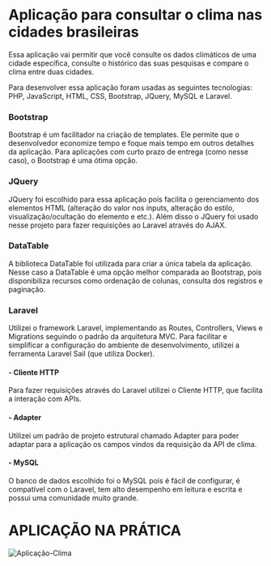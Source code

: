 # Aplicação para consultar o clima nas cidades brasileiras

Essa aplicação vai permitir que você consulte os dados climáticos de uma cidade específica, consulte o histórico das suas pesquisas e compare o clima entre duas cidades.

Para desenvolver essa aplicação foram usadas as seguintes tecnologias: PHP, JavaScript, HTML, CSS, Bootstrap, JQuery, MySQL e Laravel.
### Bootstrap
Bootstrap é um facilitador na criação de templates. Ele permite que o desenvolvedor economize tempo e foque mais tempo em outros detalhes da aplicação.
Para aplicações com curto prazo de entrega (como nesse caso), o Bootstrap é uma ótima opção.

### JQuery
JQuery foi escolhido para essa aplicação pois facilita o gerenciamento dos elementos HTML (alteração do valor nos inputs, alteração do estilo, visualização/ocultação do elemento e etc.). Além disso o JQuery foi usado nesse projeto para fazer requisições ao Laravel através do AJAX.

### DataTable
A biblioteca DataTable foi utilizada para criar a única tabela da aplicação. Nesse caso a DataTable é uma opção melhor comparada ao Bootstrap, pois disponibiliza recursos como ordenação de colunas, consulta dos registros e paginação.

### Laravel
Utilizei o framework Laravel, implementando as Routes, Controllers, Views e Migrations seguindo o padrão da arquitetura MVC.
Para facilitar e simplificar a configuração do ambiente de desenvolvimento, utilizei a ferramenta Laravel Sail (que utiliza Docker).

#### - Cliente HTTP
Para fazer requisições através do Laravel utilizei o Cliente HTTP, que facilita a interação com APIs.

#### - Adapter
Utilizei um padrão de projeto estrutural chamado Adapter para poder adaptar para a aplicação os campos vindos da requisição da API de clima.

#### - MySQL
O banco de dados escolhido foi o MySQL pois é fácil de configurar, é compatível com o Laravel, tem alto desempenho em leitura e escrita e possui uma comunidade muito grande.

# APLICAÇÃO NA PRÁTICA

![Aplicação-Clima](https://github.com/user-attachments/assets/fc04515d-58ca-41ef-8248-d8ebb505d52e)
